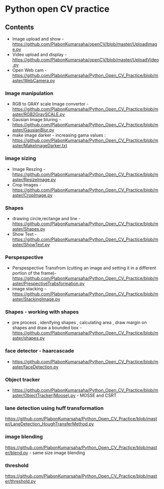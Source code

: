 # Python open CV practice

## Contents

* Image upload and show - https://github.com/PlabonKumarsaha/openCV/blob/master/UploadImage.py
* Video upload and display - https://github.com/PlabonKumarsaha/openCV/blob/master/UploadVideo.py
* Open Web cam - https://github.com/PlabonKumarsaha/Python_Open_CV_Practice/blob/master/WebCamera.py

### Image manipulation

* RGB to GRAY scale Image convertor - https://github.com/PlabonKumarsaha/Python_Open_CV_Practice/blob/master/RGB2GraySCALE.py
* Gausian Image bluring - https://github.com/PlabonKumarsaha/Python_Open_CV_Practice/blob/master/GausianBlur.py
* make image darker - increasing gama values : https://github.com/PlabonKumarsaha/Python_Open_CV_Practice/blob/master/MakeImageDarker.txt


### image sizing

* Image Reszing - https://github.com/PlabonKumarsaha/Python_Open_CV_Practice/blob/master/ResizeImage.py
* Crop Images - https://github.com/PlabonKumarsaha/Python_Open_CV_Practice/blob/master/CropImage.py

### Shapes

* drawing circle,rectange and line - https://github.com/PlabonKumarsaha/Python_Open_CV_Practice/blob/master/Shapes.py
* Show Text - https://github.com/PlabonKumarsaha/Python_Open_CV_Practice/blob/master/ShowText.py

### Perspespective 
* Perspespective Transfrom (cutting an image and setting it in a different portion of the frame)-https://github.com/PlabonKumarsaha/Python_Open_CV_Practice/blob/master/PrespectiveTrabsformation.py
* image stacking - https://github.com/PlabonKumarsaha/Python_Open_CV_Practice/blob/master/StackingImage.py

### Shapes - working with shapes 

* pre process , idenifying shapes , calculating area , draw margin on shapes and draw a bounded box - https://github.com/PlabonKumarsaha/Python_Open_CV_Practice/blob/master/shapes.py


### face detector - haarcascade
* https://github.com/PlabonKumarsaha/Python_Open_CV_Practice/blob/master/faceDetection.py

### Object tracker
* https://github.com/PlabonKumarsaha/Python_Open_CV_Practice/blob/master/ObjectTracker(Moose).py - MOSSE and CSRT 

### lane detection using huff transformation
https://github.com/PlabonKumarsaha/Python_Open_CV_Practice/blob/master/LaneDetection_HoughTransferMethod.py


### image blending
https://github.com/PlabonKumarsaha/Python_Open_CV_Practice/blob/master/blend.py - same size image blending

### threshold
https://github.com/PlabonKumarsaha/Python_Open_CV_Practice/blob/master/threshold.py



